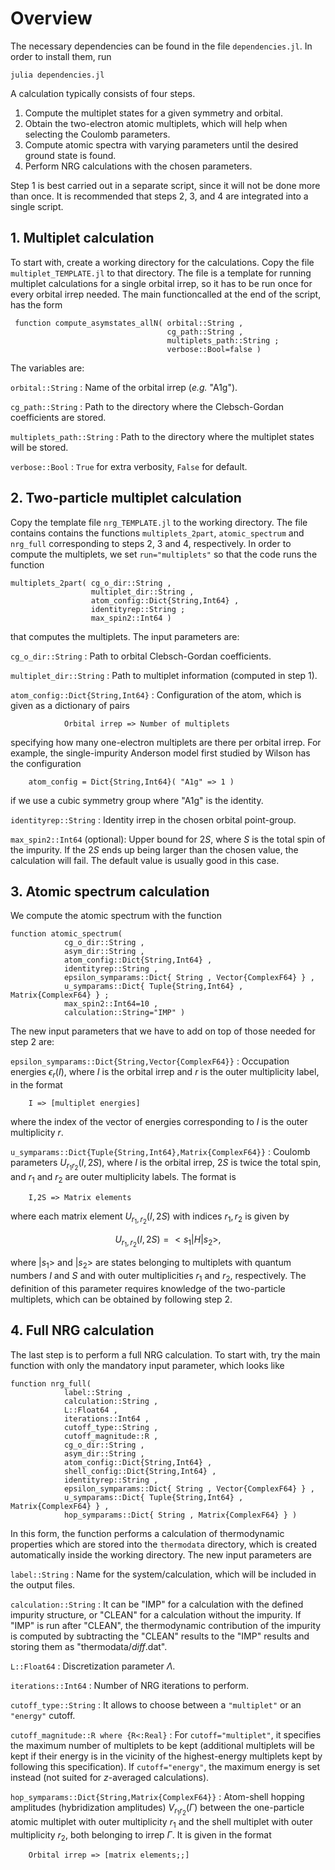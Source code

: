 # Overview 

The necessary dependencies can be found in the file
`dependencies.jl`. In order to install them, run

    julia dependencies.jl

A calculation typically consists of four steps.

1. Compute the multiplet states for a given symmetry and
   orbital.
2. Obtain the two-electron atomic multiplets, which will
   help when selecting the Coulomb parameters.
3. Compute atomic spectra with varying parameters until the
   desired ground state is found.
4. Perform NRG calculations with the chosen parameters.

Step 1 is best carried out in a separate script, since it
will not be done more than once. It is recommended that
steps 2, 3, and 4 are integrated into a single script.

## 1. Multiplet calculation

To start with, create a working directory for the
calculations. Copy the file `multiplet_TEMPLATE.jl` to that
directory. The file is a template for running multiplet
calculations for a single orbital irrep, so it has to be run
once for every orbital irrep needed. The main functioncalled at the end of the script, has the form 

     function compute_asymstates_allN( orbital::String ,
                                       cg_path::String , 
                                       multiplets_path::String ;
                                       verbose::Bool=false )

The variables are:

`orbital::String` : Name of the orbital irrep (_e.g._
        "A1g").

`cg_path::String` : Path to the directory where the
Clebsch-Gordan coefficients are stored.

`multiplets_path::String` : Path to the directory where the
multiplet states will be stored.

`verbose::Bool` : `True` for extra verbosity, `False` for
default.

## 2. Two-particle multiplet calculation 

Copy the template file `nrg_TEMPLATE.jl` to the working
directory. The file contains contains the functions
`multiplets_2part`, `atomic_spectrum` and `nrg_full`
corresponding to steps 2, 3 and 4, respectively. In order to
compute the multiplets, we set `run="multiplets"` so that
the code runs the function 

    
    multiplets_2part( cg_o_dir::String , 
                      multiplet_dir::String ,
                      atom_config::Dict{String,Int64} ,
                      identityrep::String ;
                      max_spin2::Int64 )

that computes the multiplets. The input parameters are:

`cg_o_dir::String` : Path to orbital Clebsch-Gordan
coefficients.

`multiplet_dir::String` : Path to multiplet information
(computed in step 1).

`atom_config::Dict{String,Int64}` : Configuration of the
atom, which is given as a dictionary of pairs
    
                Orbital irrep => Number of multiplets

specifying how many one-electron multiplets are there per
orbital irrep. For example, the single-impurity Anderson
model first studied by Wilson has the configuration

        atom_config = Dict{String,Int64}( "A1g" => 1 )

if we use a cubic symmetry group where "A1g" is the
identity.

`identityrep::String` : Identity irrep in the chosen orbital
                        point-group.

`max_spin2::Int64` (optional): Upper bound for $2S$, where
                               $S$ is the total spin of the
                               impurity. If the $2S$ ends up
                               being larger than the chosen
                               value, the calculation will
                               fail. The default value is
                               usually good in this case. 

## 3. Atomic spectrum calculation

We compute the atomic spectrum with the function

    function atomic_spectrum( 
                cg_o_dir::String ,
                asym_dir::String ,
                atom_config::Dict{String,Int64} ,
                identityrep::String ,
                epsilon_symparams::Dict{ String , Vector{ComplexF64} } ,
                u_symparams::Dict{ Tuple{String,Int64} , Matrix{ComplexF64} } ;
                max_spin2::Int64=10 ,
                calculation::String="IMP" )

The new input parameters that we have to add on top of those
needed for step 2 are:

`epsilon_symparams::Dict{String,Vector{ComplexF64}}` :
Occupation energies $\epsilon _r(I)$, where $I$ is the
orbital irrep and $r$ is the outer multiplicity label,
in the format 

        I => [multiplet energies]

where the index of the vector of energies corresponding to
$I$ is the outer multiplicity $r$.

`u_symparams::Dict{Tuple{String,Int64},Matrix{ComplexF64}}`
: Coulomb parameters $U_{r _1 r _2}(I,2S)$, where $I$ is the
orbital irrep, $2S$ is twice the total spin, and $r _1$ and
$r_2$ are outer multiplicity labels. The format is 

        I,2S => Matrix elements

where each matrix element $U _{r_1,r_2}(I,2S)$ with indices $r _1,
r _2$ is given by 

$$
U _{r _1,r _2}(I,2S) = < s_1 | H | s_2 >,
$$

where $|s _1>$ and $|s _2>$ are states belonging to
multiplets with quantum numbers $I$ and $S$ and with outer
multiplicities $r _1$ and $r _2$, respectively. The
definition of this parameter requires knowledge of the
two-particle multiplets, which can be obtained by following
step 2.


## 4. Full NRG calculation

The last step is to perform a full NRG calculation. To start
with, try the main function with only the mandatory input
parameter, which looks like

    function nrg_full( 
                label::String ,
                calculation::String ,
                L::Float64 ,
                iterations::Int64 ,
                cutoff_type::String ,
                cutoff_magnitude::R ,
                cg_o_dir::String ,
                asym_dir::String ,
                atom_config::Dict{String,Int64} ,
                shell_config::Dict{String,Int64} ,
                identityrep::String ,
                epsilon_symparams::Dict{ String , Vector{ComplexF64} } ,
                u_symparams::Dict{ Tuple{String,Int64} , Matrix{ComplexF64} } ,
                hop_symparams::Dict{ String , Matrix{ComplexF64} } )

In this form, the function performs a calculation of
thermodynamic properties which are stored into the
`thermodata` directory, which is created automatically
inside the working directory. The new input parameters are

`label::String` : Name for the system/calculation, which
will be included in the output files.

`calculation::String` : It can be "IMP" for a calculation
with the defined impurity structure, or "CLEAN" for a
calculation without the impurity. If "IMP" is run after
"CLEAN", the thermodynamic contribution of the impurity is
computed by subtracting the "CLEAN" results to the "IMP"
results and storing them as "thermodata/*diff*.dat".

`L::Float64` : Discretization parameter $\Lambda$.

`iterations::Int64` : Number of NRG iterations to perform.

`cutoff_type::String` : It allows to choose between a
`"multiplet"` or an `"energy"` cutoff.

`cutoff_magnitude::R where {R<:Real}` : For
`cutoff="multiplet"`, it specifies the maximum number of
multiplets to be kept (additional multiplets will be kept if
their energy is in the vicinity of the highest-energy
multiplets kept by following this specification). If
`cutoff="energy"`, the maximum energy is set instead (not
suited for $z$-averaged calculations).

`hop_symparams::Dict{String,Matrix{ComplexF64}}` :
Atom-shell hopping amplitudes (hybridization amplitudes)
$V_{r _1 r _2}(\Gamma)$ between the one-particle atomic
multiplet with outer multiplicity $r_1$ and the shell
multiplet with outer multiplicity $r _2$, both belonging to
irrep $\Gamma$. It is given in the format 

        Orbital irrep => [matrix elements;;]





